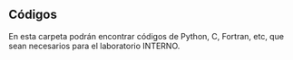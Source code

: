 ## Códigos

En esta carpeta podrán encontrar códigos de Python, C, Fortran, etc, que sean necesarios para el laboratorio INTERNO.
